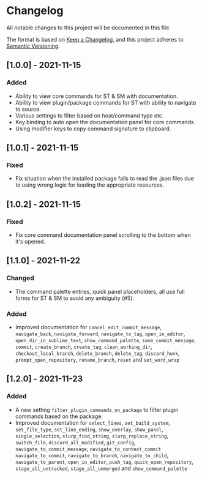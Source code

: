 # Changelog
All notable changes to this project will be documented in this file.

The format is based on [Keep a Changelog](https://keepachangelog.com/en/1.0.0/),
and this project adheres to [Semantic Versioning](https://semver.org/spec/v2.0.0.html).

## [1.0.0] - 2021-11-15
### Added
- Ability to view core commands for ST & SM with documentation.
- Ability to view plugin/package commands for ST with ability to navigate to source.
- Various settings to filter based on host/command type etc.
- Key binding to auto open the documentation panel for core commands.
- Using modifier keys to copy command signature to clipboard.

## [1.0.1] - 2021-11-15
### Fixed
- Fix situation when the installed package fails to read the .json files due to using wrong logic for loading the appropriate resources.

## [1.0.2] - 2021-11-15
### Fixed
- Fix core command documentation panel scrolling to the bottom when it's opened.

## [1.1.0] - 2021-11-22
### Changed
- The command palette entries, quick panel placeholders, all use full forms for ST & SM to avoid any ambiguity (#5).

### Added
- Improved documentation for `cancel_edit_commit_message`, `navigate_back`, `navigate_forward`, `navigate_to_tag`, `open_in_editor`, `open_dir_in_sublime_text`, `show_command_palette`, `save_commit_message`, `commit`, `create_branch`, `create_tag`, `clean_working_dir`, `checkout_local_branch`, `delete_branch`, `delete_tag`, `discard_hunk`, `prompt_open_repository`, `rename_branch`, `reset` and `set_word_wrap`

## [1.2.0] - 2021-11-23

### Added
- A new setting `filter_plugin_commands_on_package` to filter plugin commands based on the package.
- Improved documentation for `select_lines`, `set_build_system`, `set_file_type`, `set_line_ending`, `show_overlay`,
`show_panel`, `single_selection`, `slurp_find_string`, `slurp_replace_string`,
`switch_file`, `discard_all_modified`, `git_config`, `navigate_to_commit_message`, `navigate_to_context_commit`
`navigate_to_commit`, `navigate_to_branch`, `navigate_to_child`, `navigate_to_parent`,
`open_in_editor`, `push_tag`, `quick_open_repository`, `stage_all_untracked`, `stage_all_unmerged` and `show_command_palette`
